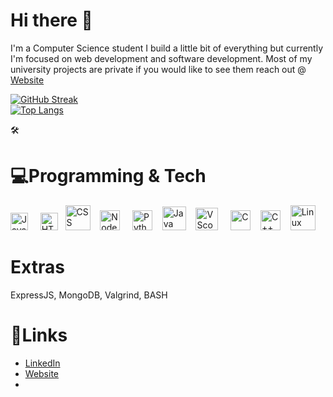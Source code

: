 # Hi there 👋 
I'm a Computer Science student I build a little bit of everything but currently I'm focused on web development and software development.
Most of my university projects are private if you would like to see them reach out @ <a href="https://g-kassis.github.io/Website" target="_blank">Website</a>

[![GitHub Streak](http://github-readme-streak-stats.herokuapp.com?user=g-kassis&theme=dark)](https://git.io/streak-stats)
<br>
[![Top Langs](https://github-readme-stats.vercel.app/api/top-langs/?username=g-kassis&layout=compact&theme=vision-friendly-dark)](https://github.com/anuraghazra/github-readme-stats)


:hammer_and_wrench:
# :computer:Programming & Tech
<p>
  <img src="https://upload.wikimedia.org/wikipedia/commons/6/6a/JavaScript-logo.png" title="JavaScript" height="28">
  &nbsp;&nbsp;&nbsp;
  <img src="https://cdn-icons-png.flaticon.com/512/732/732212.png" title="HTML" height="28">
  &nbsp;
  <img src="https://cdn.freebiesupply.com/logos/large/2x/css3-logo-png-transparent.png" title="CSS" height="40">
  &nbsp;&nbsp;
  <img src="https://cdn.freebiesupply.com/logos/large/2x/nodejs-icon-logo-png-transparent.png" title="NodeJS" height="32">
  &nbsp;&nbsp;&nbsp;
  <img src="https://upload.wikimedia.org/wikipedia/commons/thumb/c/c3/Python-logo-notext.svg/1869px-Python-logo-notext.svg.png" title="Python" height="32">
  &nbsp;&nbsp;
  <img src="https://cdn-icons-png.flaticon.com/512/226/226777.png" title="Java" height="38">
  &nbsp;&nbsp;
  <img src="https://cdn.icon-icons.com/icons2/2107/PNG/512/file_type_vscode_icon_130084.png" title="VScode" height="36">
  &nbsp;&nbsp;&nbsp;
  <img src="https://upload.wikimedia.org/wikipedia/commons/1/19/C_Logo.png" title="C" height="32">
  &nbsp;&nbsp;
  <img src="https://upload.wikimedia.org/wikipedia/commons/thumb/1/18/ISO_C%2B%2B_Logo.svg/1822px-ISO_C%2B%2B_Logo.svg.png" title="C++" height="32">
  &nbsp;&nbsp;
  <img src="https://cdn.freebiesupply.com/logos/large/2x/linux-tux-2-logo-png-transparent.png" title="Linux" height="40">
</p>




# Extras

ExpressJS, MongoDB, Valgrind, BASH

# :link:Links
- <a href="https://www.linkedin.com/in/giovanni-kassis" target="_blank">LinkedIn</a>
- <a href="https://g-kassis.github.io/Website" target="_blank">Website</a>
- 

